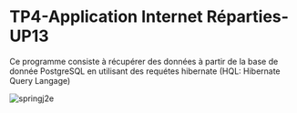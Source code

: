 # TP4-Application Internet Réparties-UP13
Ce programme consiste à récupérer des données à partir de la base de donnée PostgreSQL en utilisant des requétes hibernate (HQL: Hibernate Query Langage)

![springj2e](https://www.clelia.fr/images/Logos.png)
